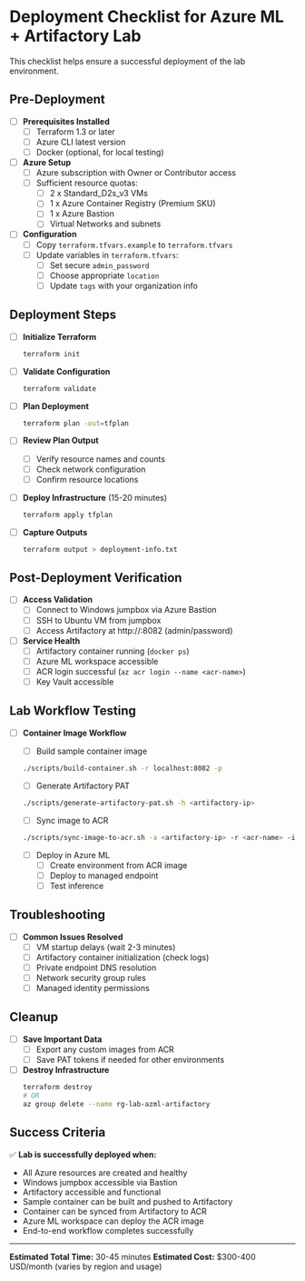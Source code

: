 # Deployment Checklist for Azure ML + Artifactory Lab

This checklist helps ensure a successful deployment of the lab environment.

## Pre-Deployment

- [ ] **Prerequisites Installed**
  - [ ] Terraform 1.3 or later
  - [ ] Azure CLI latest version
  - [ ] Docker (optional, for local testing)
  
- [ ] **Azure Setup**
  - [ ] Azure subscription with Owner or Contributor access
  - [ ] Sufficient resource quotas:
    - [ ] 2 x Standard_D2s_v3 VMs
    - [ ] 1 x Azure Container Registry (Premium SKU)
    - [ ] 1 x Azure Bastion
    - [ ] Virtual Networks and subnets
  
- [ ] **Configuration**
  - [ ] Copy `terraform.tfvars.example` to `terraform.tfvars`
  - [ ] Update variables in `terraform.tfvars`:
    - [ ] Set secure `admin_password`
    - [ ] Choose appropriate `location`
    - [ ] Update `tags` with your organization info
  
## Deployment Steps

- [ ] **Initialize Terraform**
  ```bash
  terraform init
  ```
  
- [ ] **Validate Configuration**
  ```bash
  terraform validate
  ```
  
- [ ] **Plan Deployment**
  ```bash
  terraform plan -out=tfplan
  ```
  
- [ ] **Review Plan Output**
  - [ ] Verify resource names and counts
  - [ ] Check network configuration
  - [ ] Confirm resource locations
  
- [ ] **Deploy Infrastructure** (15-20 minutes)
  ```bash
  terraform apply tfplan
  ```
  
- [ ] **Capture Outputs**
  ```bash
  terraform output > deployment-info.txt
  ```

## Post-Deployment Verification

- [ ] **Access Validation**
  - [ ] Connect to Windows jumpbox via Azure Bastion
  - [ ] SSH to Ubuntu VM from jumpbox
  - [ ] Access Artifactory at http://<vm-ip>:8082 (admin/password)
  
- [ ] **Service Health**
  - [ ] Artifactory container running (`docker ps`)
  - [ ] Azure ML workspace accessible
  - [ ] ACR login successful (`az acr login --name <acr-name>`)
  - [ ] Key Vault accessible

## Lab Workflow Testing

- [ ] **Container Image Workflow**
  - [ ] Build sample container image
  ```bash
  ./scripts/build-container.sh -r localhost:8082 -p
  ```
  
  - [ ] Generate Artifactory PAT
  ```bash
  ./scripts/generate-artifactory-pat.sh -h <artifactory-ip>
  ```
  
  - [ ] Sync image to ACR
  ```bash
  ./scripts/sync-image-to-acr.sh -a <artifactory-ip> -r <acr-name> -i contoso-lab/sample-ml-model
  ```
  
  - [ ] Deploy in Azure ML
    - [ ] Create environment from ACR image
    - [ ] Deploy to managed endpoint
    - [ ] Test inference

## Troubleshooting

- [ ] **Common Issues Resolved**
  - [ ] VM startup delays (wait 2-3 minutes)
  - [ ] Artifactory container initialization (check logs)
  - [ ] Private endpoint DNS resolution
  - [ ] Network security group rules
  - [ ] Managed identity permissions

## Cleanup

- [ ] **Save Important Data**
  - [ ] Export any custom images from ACR
  - [ ] Save PAT tokens if needed for other environments
  
- [ ] **Destroy Infrastructure**
  ```bash
  terraform destroy
  # OR
  az group delete --name rg-lab-azml-artifactory
  ```

## Success Criteria

✅ **Lab is successfully deployed when:**
- All Azure resources are created and healthy
- Windows jumpbox accessible via Bastion
- Artifactory accessible and functional
- Sample container can be built and pushed to Artifactory
- Container can be synced from Artifactory to ACR
- Azure ML workspace can deploy the ACR image
- End-to-end workflow completes successfully

---

**Estimated Total Time:** 30-45 minutes
**Estimated Cost:** $300-400 USD/month (varies by region and usage)